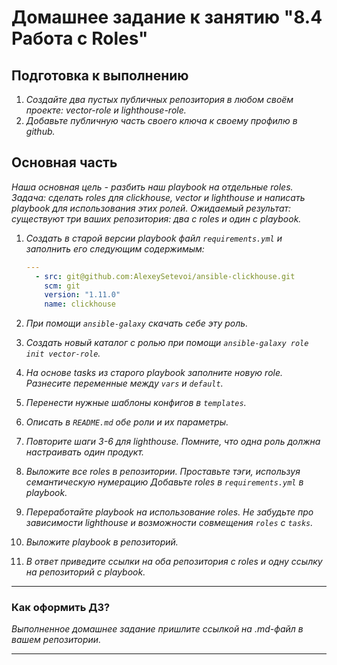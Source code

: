 # Домашнее задание к занятию "8.4 Работа с Roles"

## Подготовка к выполнению
1. *Создайте два пустых публичных репозитория в любом своём проекте: vector-role и lighthouse-role.*
2. *Добавьте публичную часть своего ключа к своему профилю в github.*

## Основная часть

*Наша основная цель - разбить наш playbook на отдельные roles. Задача: сделать roles для clickhouse, vector и lighthouse и написать playbook для использования этих ролей. Ожидаемый результат: существуют три ваших репозитория: два с roles и один с playbook.*

1. *Создать в старой версии playbook файл `requirements.yml` и заполнить его следующим содержимым:*

   ```yaml
   ---
     - src: git@github.com:AlexeySetevoi/ansible-clickhouse.git
       scm: git
       version: "1.11.0"
       name: clickhouse 
   ```

2. *При помощи `ansible-galaxy` скачать себе эту роль.*
3. *Создать новый каталог с ролью при помощи `ansible-galaxy role init vector-role`.*
4. *На основе tasks из старого playbook заполните новую role. Разнесите переменные между `vars` и `default`.* 
5. *Перенести нужные шаблоны конфигов в `templates`.*
6. *Описать в `README.md` обе роли и их параметры.*
7. *Повторите шаги 3-6 для lighthouse. Помните, что одна роль должна настраивать один продукт.*
8. *Выложите все roles в репозитории. Проставьте тэги, используя семантическую нумерацию Добавьте roles в `requirements.yml` в playbook.*
9. *Переработайте playbook на использование roles. Не забудьте про зависимости lighthouse и возможности совмещения `roles` с `tasks`.*
10. *Выложите playbook в репозиторий.*
11. *В ответ приведите ссылки на оба репозитория с roles и одну ссылку на репозиторий с playbook.*

---

### Как оформить ДЗ?

*Выполненное домашнее задание пришлите ссылкой на .md-файл в вашем репозитории.*

---
